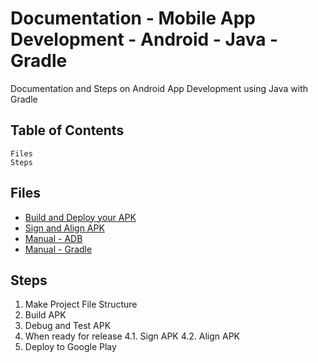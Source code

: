 # Documentation - Mobile App Development - Android - Java - Gradle

Documentation and Steps on Android App Development using Java with Gradle

## Table of Contents
	Files
	Steps

## Files

* [Build and Deploy your APK](Build-and-Deploy-app.txt)
* [Sign and Align APK](signing-app.txt)
* [Manual - ADB](man-adb.txt)
* [Manual - Gradle](man-gradle.txt)

## Steps
1. Make Project File Structure
2. Build APK
3. Debug and Test APK
4. When ready for release
	4.1. Sign APK
	4.2. Align APK
5. Deploy to Google Play